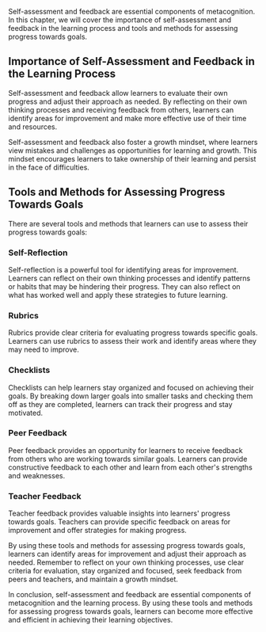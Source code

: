 
Self-assessment and feedback are essential components of metacognition. In this chapter, we will cover the importance of self-assessment and feedback in the learning process and tools and methods for assessing progress towards goals.

Importance of Self-Assessment and Feedback in the Learning Process
------------------------------------------------------------------

Self-assessment and feedback allow learners to evaluate their own progress and adjust their approach as needed. By reflecting on their own thinking processes and receiving feedback from others, learners can identify areas for improvement and make more effective use of their time and resources.

Self-assessment and feedback also foster a growth mindset, where learners view mistakes and challenges as opportunities for learning and growth. This mindset encourages learners to take ownership of their learning and persist in the face of difficulties.

Tools and Methods for Assessing Progress Towards Goals
------------------------------------------------------

There are several tools and methods that learners can use to assess their progress towards goals:

### Self-Reflection

Self-reflection is a powerful tool for identifying areas for improvement. Learners can reflect on their own thinking processes and identify patterns or habits that may be hindering their progress. They can also reflect on what has worked well and apply these strategies to future learning.

### Rubrics

Rubrics provide clear criteria for evaluating progress towards specific goals. Learners can use rubrics to assess their work and identify areas where they may need to improve.

### Checklists

Checklists can help learners stay organized and focused on achieving their goals. By breaking down larger goals into smaller tasks and checking them off as they are completed, learners can track their progress and stay motivated.

### Peer Feedback

Peer feedback provides an opportunity for learners to receive feedback from others who are working towards similar goals. Learners can provide constructive feedback to each other and learn from each other's strengths and weaknesses.

### Teacher Feedback

Teacher feedback provides valuable insights into learners' progress towards goals. Teachers can provide specific feedback on areas for improvement and offer strategies for making progress.

By using these tools and methods for assessing progress towards goals, learners can identify areas for improvement and adjust their approach as needed. Remember to reflect on your own thinking processes, use clear criteria for evaluation, stay organized and focused, seek feedback from peers and teachers, and maintain a growth mindset.

In conclusion, self-assessment and feedback are essential components of metacognition and the learning process. By using these tools and methods for assessing progress towards goals, learners can become more effective and efficient in achieving their learning objectives.
